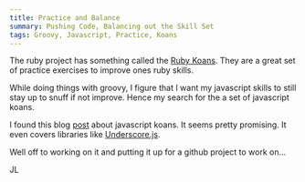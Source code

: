 ```yaml
---
title: Practice and Balance 
summary: Pushing Code, Balancing out the Skill Set
tags: Groovy, Javascript, Practice, Koans
---
```


The ruby project has something called the [Ruby Koans](http://rubykoans.com).  They are a great
set of practice exercises to improve ones ruby skills.

While doing things with groovy, I figure that I want my javascript
skills to still stay up to snuff if not improve.  Hence my search for
the a set of javascript koans. 

I found this blog
[post](http://blog.blazingcloud.net/2012/12/28/javascript-koans/) about
javascript koans.  It seems pretty promising.  It even covers libraries
like [Underscore.js](http://underscorejs.org/). 

Well off to working on it and putting it up for a github project to work
on...

JL
